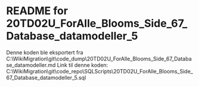 # README for 20TD02U_ForAlle_Blooms_Side_67_Database_datamodeller_5
Denne koden ble eksportert fra C:\WikiMigration\git\code_dump\20TD02U_ForAlle_Blooms_Side_67_Database_datamodeller.md
Link til denne koden: C:\WikiMigration\git\code_repo\SQLScripts\20TD02U_ForAlle_Blooms_Side_67_Database_datamodeller_5.sql
